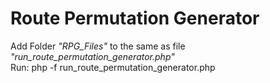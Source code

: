 # Route Permutation Generator

Add Folder <i>"RPG_Files"</i> to the same as file <i>"run_route_permutation_generator.php"</i>
<br>
Run: php -f run_route_permutation_generator.php
<br>
